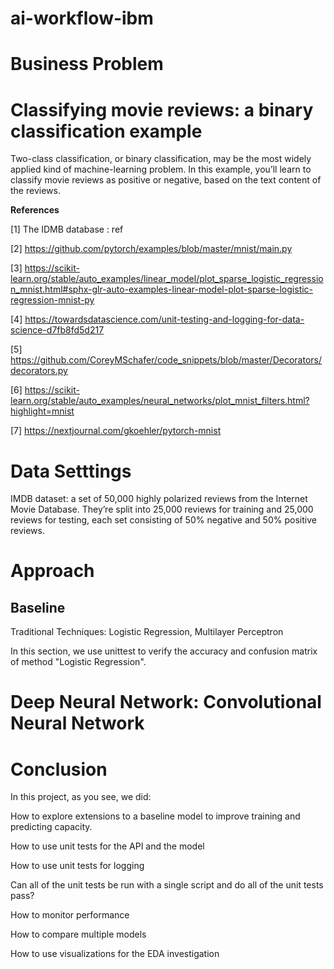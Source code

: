 # ai-workflow-ibm

# Business Problem
# **Classifying movie reviews: a binary classification example**
Two-class classification, or binary classification, may be the most widely applied kind of machine-learning problem. In this example, you’ll learn to classify movie reviews as positive or negative, based on the text content of the reviews.


**References**

[1] The IDMB database : ref

[2] https://github.com/pytorch/examples/blob/master/mnist/main.py

[3] https://scikit-learn.org/stable/auto_examples/linear_model/plot_sparse_logistic_regression_mnist.html#sphx-glr-auto-examples-linear-model-plot-sparse-logistic-regression-mnist-py

[4] https://towardsdatascience.com/unit-testing-and-logging-for-data-science-d7fb8fd5d217

[5] https://github.com/CoreyMSchafer/code_snippets/blob/master/Decorators/decorators.py

[6] https://scikit-learn.org/stable/auto_examples/neural_networks/plot_mnist_filters.html?highlight=mnist

[7] https://nextjournal.com/gkoehler/pytorch-mnist

# Data Setttings
IMDB dataset: a set of 50,000 highly polarized reviews from the Internet Movie Database. They’re split into 25,000 reviews for training and 25,000 reviews for testing, each set consisting of 50% negative and 50% positive reviews.

# Approach
## Baseline

Traditional Techniques: Logistic Regression, Multilayer Perceptron <br/>

In this section, we use unittest to verify the accuracy and confusion matrix of method "Logistic Regression".

# Deep Neural Network: Convolutional Neural Network


# Conclusion
In this project, as you see, we did:

How to explore extensions to a baseline model to improve training and predicting capacity.

How to use unit tests for the API and the model

How to use unit tests for logging

Can all of the unit tests be run with a single script and do all of the unit tests pass?

How to monitor performance

How to compare multiple models

How to use visualizations for the EDA investigation
